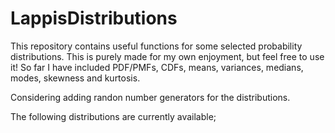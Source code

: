 # LappisDistributions

This repository contains useful functions for some selected probability distributions. This is purely made for my own enjoyment, but feel free to use it!
So far I have included PDF/PMFs, CDFs, means, variances, medians, modes, skewness and kurtosis.

Considering adding randon number generators for the distributions.

The following distributions are currently available;
